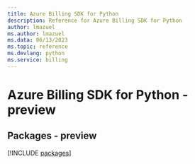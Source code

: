 ```yaml
---
title: Azure Billing SDK for Python
description: Reference for Azure Billing SDK for Python
author: lmazuel
ms.author: lmazuel
ms.data: 06/13/2023
ms.topic: reference
ms.devlang: python
ms.service: billing
---
```

# Azure Billing SDK for Python - preview
## Packages - preview
[!INCLUDE [packages](billing-index.md)]